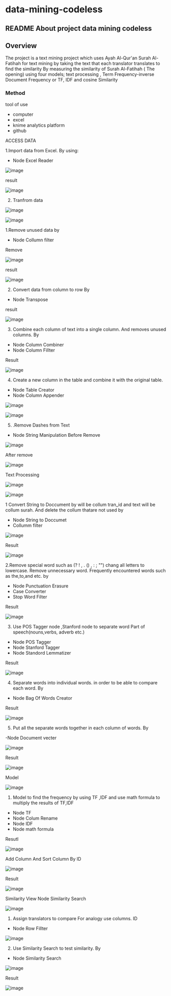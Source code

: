 # data-mining-codeless
 
## README About project data mining codeless

## Overview
 The project is a text mining project which uses Ayah Al-Qur'an Surah Al-Fatihah for text mining 
by taking the text that each translator translates to find the similarity
By measuring the similarity of Surah Al-Fatihah ( The opening) using four models; text processing , 
Term Frequency-inverse Document Frequency or TF, IDF and cosine Similarity

### Method
tool of use 
- computer 
- excel
- knime analytics platform 
- github

ACCESS DATA

1.Import data from Excel. By using:

- Node Excel Reader

![image](https://user-images.githubusercontent.com/78845389/196055651-f48fcbd0-0345-4ae1-8a4b-f314dafd0a2f.png)

result

![image](https://user-images.githubusercontent.com/78845389/196055666-1b6b27d0-0064-4409-a439-73892e162f3b.png)


2. Tranfrom data

![image](https://user-images.githubusercontent.com/78845389/196080913-e2c0bf05-1f3d-436c-a56c-80f3db0cd221.png)

![image](https://user-images.githubusercontent.com/78845389/196055696-5a26bf56-3109-4a38-b271-0fd9c8872d60.png)

1.Remove unused data by 
- Node Collumn filter

Remove 

![image](https://user-images.githubusercontent.com/78845389/196055776-a91cf30a-48d3-495a-aa09-22671dbab24d.png)

result

![image](https://user-images.githubusercontent.com/78845389/196055790-76f2e355-f55d-4001-863f-5f33b9502a47.png)

2. Convert data from column to row By  
- Node Transpose

result

 ![image](https://user-images.githubusercontent.com/78845389/196055816-b2fe564e-5e4a-4d74-94d5-2a0152865d39.png)

3. Combine each column of text into a single column. And removes unused columns. By

- Node Column Combiner
- Node Column Fillter

Result

 ![image](https://user-images.githubusercontent.com/78845389/196055843-9505eeaf-2f26-4c51-9472-f781c4cefba7.png)

4. Create a new column in the table and combine it with the original table.
- Node Table Creator 
- Node Column Appender 

![image](https://user-images.githubusercontent.com/78845389/196055903-3f175dc7-1fbe-4038-a640-3c81b2cc6564.png)

![image](https://user-images.githubusercontent.com/78845389/196055916-f54c809e-731f-46b1-a314-254c241be919.png)

5. .Remove Dashes from Text 
- Node String Manipulation
Before Remove 

![image](https://user-images.githubusercontent.com/78845389/196055936-a3452b2c-61de-40b7-945f-25414605c310.png)

After remove

![image](https://user-images.githubusercontent.com/78845389/196055957-f399b77b-f560-4b68-bcf7-70d25e1d2e9e.png)


Text Processing

![image](https://user-images.githubusercontent.com/78845389/196081020-311d4a5e-6464-4758-9880-edb4ccea6193.png)

![image](https://user-images.githubusercontent.com/78845389/196081246-31a05d9b-9346-4c8e-9824-d72a16815544.png)

1	Convert String to Doccument by will be collum tran_id and text will be collum surah. And delete the collum thatare not used by 

-	Node String to Doccumet 
-	Collumm filter 

![image](https://user-images.githubusercontent.com/78845389/196056042-5f2ed8f3-6265-487c-97a8-bb3e47d131c6.png)

Result

 ![image](https://user-images.githubusercontent.com/78845389/196056061-8d2704ad-b793-46cf-b816-5c951ff929ec.png)

2.Remove special word such as (? ! , . () , : ; "") chang all letters to lowercase. Remove unnecessary word. Frequently encountered words such as the,to,and etc. by 
- Node Punctuation Erasure
- Case Converter 
- Stop Word Filter 

Result

![image](https://user-images.githubusercontent.com/78845389/196056193-7f2b7445-aa99-42a7-a7f4-5101fbee90b2.png)

3. Use POS Tagger node ,Stanford node to separate word Part of speech(nouns,verbs, adverb etc.)

-  Node POS Tagger
- Node Stanford Tagger 
- Node Standord Lemmatizer 

Result 

![image](https://user-images.githubusercontent.com/78845389/196056209-715772d0-30aa-4c64-ae61-ccbd028a8515.png)

4. Separate words into individual words. in order to be able to compare each word. By

- Node Bag Of Words Creator 

Result

![image](https://user-images.githubusercontent.com/78845389/196056238-75e442eb-b488-483b-9727-458862eac36a.png)

5. Put all the separate words together in each column of words. By 

-Node Document vecter 

![image](https://user-images.githubusercontent.com/78845389/196056268-bd5c4912-d17f-4da8-b358-bcfe1323b196.png)

Result

![image](https://user-images.githubusercontent.com/78845389/196056283-2e1e1525-f7a5-457b-a1d3-8d528e696cf5.png)

Model 

![image](https://user-images.githubusercontent.com/78845389/196056292-3c4de6e9-4439-454f-ab0f-1210a7a63499.png)

1. Model to find the frequency by using TF ,IDF and use math formula to  multiply the results of TF,IDF 
- Node TF 
- Node Colum Rename  
- Node IDF 
- Node math formula  

Resutl 

![image](https://user-images.githubusercontent.com/78845389/196056345-fb5af1f7-7d01-48bb-bad8-8ec0442b5a49.png)

Add Column And Sort Column By ID

![image](https://user-images.githubusercontent.com/78845389/196056364-022c363c-d36c-4355-ada3-3df3dd5f6628.png)

Result 

![image](https://user-images.githubusercontent.com/78845389/196056388-ad9137c1-11f5-487e-87d3-381d0907c1a6.png)

Similarity View
 Node Similarity Search
 
 ![image](https://user-images.githubusercontent.com/78845389/196056430-d1b28eec-e203-4de0-87ca-89232b8a74f5.png)

1. Assign translators to compare For analogy use columns. ID  

- Node Row Fillter

![image](https://user-images.githubusercontent.com/78845389/196056461-2ba25d3e-0e98-4f51-a08a-5e7599394a4a.png)

2. Use Similarity Search to test similarity. By 

- Node Similarity Search

![image](https://user-images.githubusercontent.com/78845389/196056527-940ea34d-797c-4fa5-9954-8b35b9e1dc9e.png)

Result 

![image](https://user-images.githubusercontent.com/78845389/196056536-24001208-a5a8-426b-94e7-5abf4b0bf538.png)
